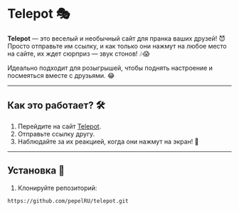 # Telepot 🎭

**Telepot** — это веселый и необычный сайт для пранка ваших друзей! 😈  
Просто отправьте им ссылку, и как только они нажмут на любое место на сайте, их ждет сюрприз — звук стонов! 🎶😱  

Идеально подходит для розыгрышей, чтобы поднять настроение и посмеяться вместе с друзьями. 😂  

---

## Как это работает? 🛠️

1. Перейдите на сайт [Telepot](https://pepelru.github.io/telepot/).  
2. Отправьте ссылку другу.  
3. Наблюдайте за их реакцией, когда они нажмут на экран! 🎉  

---

## Установка 🚀

1. Клонируйте репозиторий:  
```bash
https://github.com/pepelRU/telepot.git
```